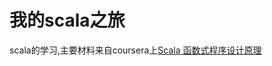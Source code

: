 # 我的scala之旅
scala的学习,主要材料来自coursera上[Scala 函数式程序设计原理](https://www.coursera.org/learn/progfun1/home/welcome)

